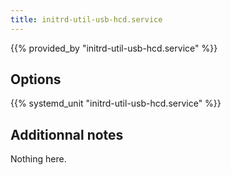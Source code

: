 ```yaml
---
title: initrd-util-usb-hcd.service
---
```


{{% provided_by "initrd-util-usb-hcd.service" %}}

## Options

{{% systemd_unit "initrd-util-usb-hcd.service" %}}

## Additionnal notes

Nothing here.